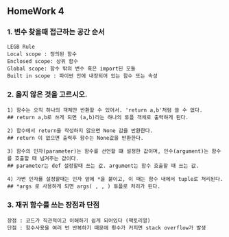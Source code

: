 ## HomeWork 4

### 1. 변수 찾을때 접근하는 공간 순서

```
LEGB Rule
Local scope : 정의된 함수
Enclosed scope: 상위 함수
Global scope: 함수 밖의 변수 혹은 import된 모듈
Built in scope : 파이썬 안에 내장되어 있는 함수 또는 속성
```
### 2. 옳지 않은 것을 고르시오.

```
1) 함수는 오직 하나의 객체만 반환할 수 있어서. 'return a,b'처럼 쓸 수 없다.
## return a,b로 쓰게 되면 (a,b)라는 하나의 튜플 객체로 출력하게 된다.
	
2) 함수에서 return을 작성하지 않으면 None 값을 반환한다.
## return 이 없으면 출력후 함수는 None값을 반환한다.

3) 함수의 인자(parameter)는 함수를 선언할 떄 설정한 값이며, 인수(argument)는 함수를 호출할 때 넘겨주는 값이다.
## parameter는 def 설정할때 쓰는 값. argument는 함수 호출할 때 쓰는 값.

4) 가변 인자를 설정할때는 인자 앞에 *을 붙이고, 이 때는 함수 내에서 tuple로 처리된다.
## *args 로 사용하게 되면 args( , , ) 튜플로 처리가 된다.
```
### 3.  재귀 함수를 쓰는 장점과 단점

```
장점 : 코드가 직관적이고 이해하기 쉽게 되어있다 (팩토리얼)
단점 : 함수사용을 여러 번 반복하기 때문에 횟수가 커지면 stack overflow가 발생
```
